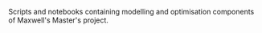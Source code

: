 Scripts and notebooks containing modelling and optimisation components of Maxwell's Master's project.
